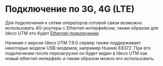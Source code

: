 # Подключение по 3G, 4G \(LTE\)

Для подключения к сетям операторов сотовой связи возможно использовать 4G-роутеры с Ethernet-интерфейсом, таким образом для Ideco UTM это будет [Ethernet-подключение](https://github.com/ideco-team/docsUTM/tree/54be5c28981601375569bdca6ef75ead87808b16/Подключение_по_Ethernet/README.md).

Начиная с версии Ideco UTM 7.9.0 сервер также поддерживает некоторые модели USB-модемов, например Huawei E8372. При его подключении после перезагрузки он будет виден в Ideco UTM как новый ethernet-интерфейс и таким образом можно его использовать.

